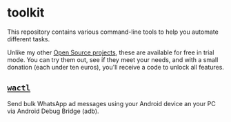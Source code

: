 # toolkit

This repository contains various command-line tools to help you automate different tasks. 

Unlike my other [Open Source projects](https://github.com/lucasepe?tab=repositories), these are available for free in trial mode. You can try them out, see 
if they meet your needs, and with a small donation (each under ten euros), you'll receive a code to unlock all features.

## [`wactl`](./wactl/README.md)

Send bulk WhatsApp ad messages using your Android device an your PC via Android Debug Bridge (adb).



